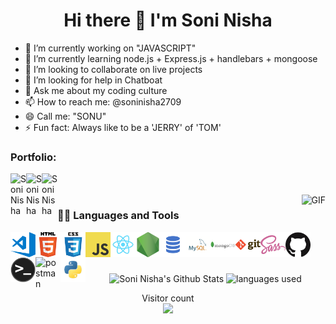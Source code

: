 <h1 align='center'> Hi there 👋 I'm Soni Nisha </h1>

<!--**soninisha2709/soninisha2709** is a ✨ _special_ ✨ repository because its `README.md` (this file) appears on your GitHub profile.

Here are some ideas to get you started:-->

- 🔭 I’m currently working on "JAVASCRIPT"
- 🌱 I’m currently learning  node.js + Express.js + handlebars + mongoose 
- 👯 I’m looking to collaborate on live projects
- 🤔 I’m looking for help in Chatboat  
- 💬 Ask me about my coding culture 
- 📫 How to reach me: @soninisha2709
- 😄 Call me: "SONU"
- ⚡ Fun fact: Always like to be a 'JERRY' of 'TOM'

<h3> Portfolio:</h3>
<a href="https://www.linkedin.com/in/nisha-soni-40155a1ab">
  <img align="left" alt="Soni Nisha" width="25px" src="https://cdn.jsdelivr.net/npm/simple-icons@v3/icons/linkedin.svg" />
</a>
<a href="https://www.instagram.com/soninisha2709">
  <img align="left" alt="Soni Nisha" width="25px" src="https://cdn.jsdelivr.net/npm/simple-icons@v3/icons/instagram.svg" />
</a>
<a href="https://www.facebook.com/profile.php?id=100012331862804">
  <img  align="left" alt="Soni Nisha" width="25px" src="https://cdn.jsdelivr.net/npm/simple-icons@v3/icons/facebook.svg"/>
</a>
<br />
<br />
  <img align="right" alt="GIF" src="https://media.giphy.com/media/836HiJc7pgzy8iNXCn/giphy.gif" />
  
 <h3>👨‍💻 Languages and Tools</h3>

<img align="left" alt="Visual Studio Code" width="40px" src="https://raw.githubusercontent.com/github/explore/80688e429a7d4ef2fca1e82350fe8e3517d3494d/topics/visual-studio-code/visual-studio-code.png" />
<img align="left" alt="HTML5" width="40px" src="https://raw.githubusercontent.com/github/explore/80688e429a7d4ef2fca1e82350fe8e3517d3494d/topics/html/html.png" />
<img align="left" alt="CSS3" width="40px" src="https://raw.githubusercontent.com/github/explore/80688e429a7d4ef2fca1e82350fe8e3517d3494d/topics/css/css.png" />
<img align="left" alt="JavaScript" width="40px" src="https://raw.githubusercontent.com/github/explore/80688e429a7d4ef2fca1e82350fe8e3517d3494d/topics/javascript/javascript.png" />
<img align="left" alt="React" width="40px" src="https://raw.githubusercontent.com/github/explore/80688e429a7d4ef2fca1e82350fe8e3517d3494d/topics/react/react.png" />
<!--<img align="left" alt="Gatsby" width="26px" src="https://raw.githubusercontent.com/github/explore/e94815998e4e0713912fed477a1f346ec04c3da2/topics/gatsby/gatsby.png" />
<img align="left" alt="GraphQL" width="26px" src="https://raw.githubusercontent.com/github/explore/80688e429a7d4ef2fca1e82350fe8e3517d3494d/topics/graphql/graphql.png" />-->
<img align="left" alt="Node.js" width="40px" src="https://raw.githubusercontent.com/github/explore/80688e429a7d4ef2fca1e82350fe8e3517d3494d/topics/nodejs/nodejs.png" />
<!--<img align="left" alt="Deno" width="26px" src="https://raw.githubusercontent.com/github/explore/361e2821e2dea67711cde99c9c40ed357061cf27/topics/deno/deno.png" />-->
<img align="left" alt="SQL" width="40px" src="https://raw.githubusercontent.com/github/explore/80688e429a7d4ef2fca1e82350fe8e3517d3494d/topics/sql/sql.png" />
<img align="left" alt="MySQL" width="40px" src="https://raw.githubusercontent.com/github/explore/80688e429a7d4ef2fca1e82350fe8e3517d3494d/topics/mysql/mysql.png" />
<img align="left" alt="MongoDB" width="40px" src="https://raw.githubusercontent.com/github/explore/80688e429a7d4ef2fca1e82350fe8e3517d3494d/topics/mongodb/mongodb.png" />
<img align="left" alt="Git" width="40px" src="https://raw.githubusercontent.com/github/explore/80688e429a7d4ef2fca1e82350fe8e3517d3494d/topics/git/git.png" />
<img align="left" alt="Sass" width="40px" src="https://raw.githubusercontent.com/github/explore/80688e429a7d4ef2fca1e82350fe8e3517d3494d/topics/sass/sass.png" />
<img align="left" alt="GitHub" width="40px" src="https://raw.githubusercontent.com/github/explore/78df643247d429f6cc873026c0622819ad797942/topics/github/github.png" />
<img align="left" alt="Terminal" width="40px"  src="https://raw.githubusercontent.com/github/explore/80688e429a7d4ef2fca1e82350fe8e3517d3494d/topics/terminal/terminal.png" /> 
<img align="left" alt="postman" width="40px"  src="https://www.vectorlogo.zone/logos/getpostman/getpostman-icon.svg" />
<img align="left" alt="python" width="40px" src="https://raw.githubusercontent.com/github/explore/80688e429a7d4ef2fca1e82350fe8e3517d3494d/topics/python/python.png">
<br>
<br>
<br>
<p align='center'>
  <img align="center" src="https://github-readme-stats.vercel.app/api?username=soninisha2709&show_icons=true&title_color=fff&icon_color=79ff97&text_color=efefef&bg_color=24292e" alt="Soni Nisha's Github Stats"> 
  <img align="center" src="https://github-readme-stats.vercel.app/api/top-langs/?username=soninisha2709&theme=buefy&layout=compact" alt="languages used">
</p>
<!--<p align='center'>
  <img src="https://visitor-badge.glitch.me/badge?page_id=soninisha2709.soninisha2709" alt="visitor badge"/>
</p>--><!-- old visitor count-->
<p align="center"> 
  Visitor count<br>
  <img src="https://profile-counter.glitch.me/soninisha2709/count.svg" />
 </p>
